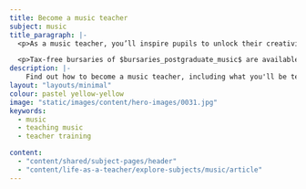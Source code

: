 ```yaml
---
title: Become a music teacher
subject: music
title_paragraph: |-
  <p>As a music teacher, you’ll inspire pupils to unlock their creativity and express themselves through performance. You’ll foster a lifelong appreciation of music, enriching their lives beyond the classroom.</p>

  <p>Tax-free bursaries of $bursaries_postgraduate_music$ are available for eligible trainee music teachers.</p>
description: |-
    Find out how to become a music teacher, including what you'll be teaching and what funding is available to help you train.
layout: "layouts/minimal"
colour: pastel yellow-yellow
image: "static/images/content/hero-images/0031.jpg"
keywords:
  - music
  - teaching music
  - teacher training

content:
  - "content/shared/subject-pages/header"
  - "content/life-as-a-teacher/explore-subjects/music/article"
---
```

